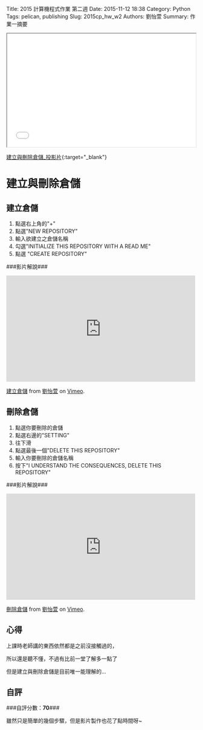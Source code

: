 Title: 2015 計算機程式作業 第二週
Date: 2015-11-12 18:38
Category: Python
Tags: pelican, publishing
Slug: 2015cp_hw_w2
Authors: 劉怡萱
Summary: 作業一摘要


<iframe src="w2.html" width="500" height="300"></iframe>

[建立與刪除倉儲_投影片](w2.html){:target="_blank"}

建立與刪除倉儲
=============
                                              
                                              
                                                                         
建立倉儲
--------------
                            
1. 點選右上角的"+"
2. 點選"NEW REPOSITORY"
3. 輸入欲建立之倉儲名稱
4. 勾選"INITIALIZE THIS REPOSITORY WITH A READ ME"
5. 點選 "CREATE REPOSITORY"
                            
###影片解說###
                           
<iframe src="https://player.vimeo.com/video/144982387" width="500" height="281" frameborder="0" webkitallowfullscreen mozallowfullscreen allowfullscreen></iframe> <p><a href="https://vimeo.com/144982387">建立倉儲</a> from <a href="https://vimeo.com/user45467634">劉怡萱</a> on <a href="https://vimeo.com">Vimeo</a>.</p>
                                                                  
                                                                 
刪除倉儲
-------------
                                               
1. 點選你要刪除的倉儲
2. 點選右邊的"SETTING"
3. 往下滑
4. 點選最後一個"DELETE THIS REPOSITORY"
5. 輸入你要刪除的倉儲名稱
6. 按下"I UNDERSTAND THE CONSEQUENCES, DELETE THIS REPOSITORY"
                                               
###影片解說###
                                                              
<iframe src="https://player.vimeo.com/video/144982406" width="500" height="281" frameborder="0" webkitallowfullscreen mozallowfullscreen allowfullscreen></iframe> <p><a href="https://vimeo.com/144982406">刪除倉儲</a> from <a href="https://vimeo.com/user45467634">劉怡萱</a> on <a href="https://vimeo.com">Vimeo</a>.</p>
                                
                                
心得
-------
上課時老師講的東西依然都是之前沒接觸過的，
                    
所以還是聽不懂，不過有比前一堂了解多一點了
                
但是建立與刪除倉儲是目前唯一能理解的...

                                
                                    
自評
-------
                                    
###自評分數：**70**###
                                                
雖然只是簡單的幾個步驟，但是影片製作也花了點時間呀~










